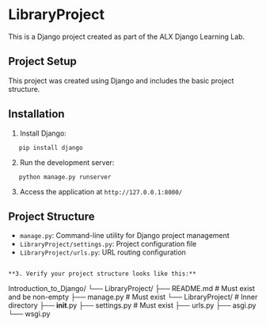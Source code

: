 # LibraryProject

This is a Django project created as part of the ALX Django Learning Lab.

## Project Setup

This project was created using Django and includes the basic project structure.

## Installation

1. Install Django:
```
   pip install django
```

2. Run the development server:
```
   python manage.py runserver
```

3. Access the application at `http://127.0.0.1:8000/`

## Project Structure

- `manage.py`: Command-line utility for Django project management
- `LibraryProject/settings.py`: Project configuration file
- `LibraryProject/urls.py`: URL routing configuration
```

**3. Verify your project structure looks like this:**
```
Introduction_to_Django/
└── LibraryProject/
    ├── README.md              # Must exist and be non-empty
    ├── manage.py              # Must exist
    └── LibraryProject/        # Inner directory
        ├── __init__.py
        ├── settings.py        # Must exist
        ├── urls.py
        ├── asgi.py
        └── wsgi.py